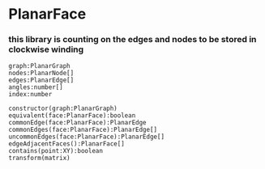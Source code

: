 # PlanarFace

### this library is counting on the edges and nodes to be stored in clockwise winding

```
graph:PlanarGraph
nodes:PlanarNode[]
edges:PlanarEdge[]
angles:number[]
index:number
```

```
constructor(graph:PlanarGraph)
equivalent(face:PlanarFace):boolean
commonEdge(face:PlanarFace):PlanarEdge
commonEdges(face:PlanarFace):PlanarEdge[]
uncommonEdges(face:PlanarFace):PlanarEdge[]
edgeAdjacentFaces():PlanarFace[]
contains(point:XY):boolean
transform(matrix)
```